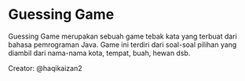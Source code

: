 # Guessing Game

Guessing Game merupakan sebuah game tebak kata yang terbuat dari bahasa pemrograman Java.
Game ini terdiri dari soal-soal pilihan yang diambil dari nama-nama kota, tempat, buah, hewan dsb.

Creator:
@haqikaizan2
